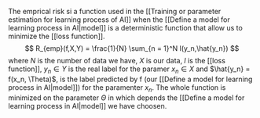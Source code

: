 The emprical risk si a function used in the [[Training or parameter estimation for learning process of AI]] when the [[Define a model for learning process in AI|model]] is a deterministic function that allow us to minimize the [[loss function]].
$$
R_{emp}(f,X,Y) = \frac{1}{N} \sum_{n = 1}^N l(y_n,\hat{y_n})
$$
where $N$ is the number of data we have, $X$ is our data, $l$ is the [[loss function]], $y_n \in Y$ is the real label for the paramer $x_n \in X$ and $\hat{y_n} = f(x_n, \Theta)$, is the label predicted by f (our [[Define a model for learning process in AI|model]]) for the paramenter $x_n$. 
The whole function is minimized on the parameter $\Theta$ in which depends the [[Define a model for learning process in AI|model]] we have choosen.